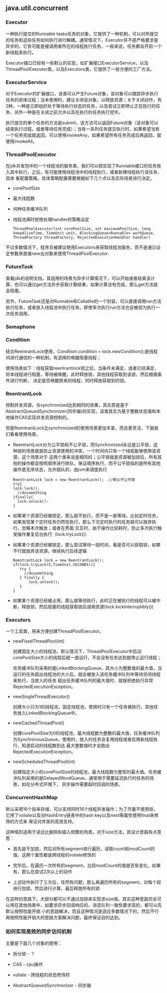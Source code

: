 ## java.util.concurrent

### Executor

 一种执行提交的Runnable tasks任务的对象，它提供了一种机制，可以对所提交的任务和这些任务如何执行进行解耦。通常情况下，Executor并不是严格要求是异步的，它有可能是被调用者所在的线程执行任务，一般来说，任务都会开启一个新线程来执行。

 Executor接口已经有一些默认的实现，如扩展接口ExecutorService，以及ThreadPoolExecutor类，以及Executors类，它提供了一些方便的工厂方法。


### ExecutorService

 对于Executor的扩展接口，该类可以产生Future对象，该对象可以跟踪异步执行任务的具体过程；当未使用时，建议关闭该对象，以释放资源；关于关闭动作，有2种，一种是立即组织处于等待执行状态的任务，以及尝试立即停止正在执行的任务，另外一种是在关闭之前允许以及在执行的任务执行完毕。

 执行提交的单个任务的方法是submit，该方法可以返回Future对象（该对象可以结束执行过程，或者等待任务完成）；当有一系列任务提交执行时，如果希望当有一个任务完成就返回，可以使用invokeAny，如果希望所有任务完成后再返回，就使用invokeAll。


### ThreadPoolExecutor

 在jdk并发包中的一个线程池的服务类，我们可以把实现了Runnable接口的任务放入其中执行，之后，有可能使用线程池中的线程执行，或者新建线程执行该任务，具体
 看配置策略。具体策略配置需要根据如下几个点以及实际场景进行决定。

  * corePoolSize
  * 最大线程数
  * 何种任务缓冲队列
  * 线程池满时拒绝处理handler的策略设定

        ThreadPoolExecutor(int corePoolSize, int maximumPoolSize, long keepAliveTime, TimeUnit unit, BlockingQueue<Runnable> workQueue, ThreadFactory threadFactory, RejectedExecutionHandler handler)

不过多数情况下，程序员被建议使用Executors来获取线程池服务，而不是通过设定参数来直接new出对象来使用ThreadPoolExecutor.


### FutureTask

 查看jdk的说明文档，其适用的场景为异步计算情况下，可以开始或者结束该计算，也可以通过get方法异步获取计算结果，如果计算没有完成，那么get方法就会阻塞。

 另外，FutureTask还是对Runnable和Callable的一个封装，可以直接调用run方法执行任务，或者放入线程池中执行任务。即使多次执行run方法也会被视为执行一次任务调用。


### Semaphone


### Condition

 结合ReentrantLock使用，Condition condition = lock.newCondition();是线程间进行通信的一种机制，有选择的唤醒阻塞线程；

 使用场景如下：线程获取reentrantlock锁之后，当条件未满足，或者已经满足，将本线程进行阻塞，等待被唤醒，此时释放锁，其他线程获取到该锁，然后根据条件进行判断，
 决定是否唤醒原来的线程，同时释放获取到的锁。


### ReentrantLock

 控制并发资源，与synchronized达到相同的效果。其实质是基于AbstractQueuedSynchronizer(同步器)的实现，该类其实为基于整数状态值和本地操作CAS实现并发资源控制的。

 但是ReentrantLock比synchronized的使用场景更加丰富，而且更灵活，下面我们看看使用场景。

  * ReentrantLock分为公平锁和不公平锁，而Synchronized永远是公平锁，这种锁的场景就是防止资源使用的冲突，一个时间内只有一个线程能够使用该资源，这个场景对于
  这两个类来说是相同的；公平锁就是资源被加锁后，所有其他的操作都会按照顺序进行排队，保证顺序执行，而不公平锁指的是所有其他操作是无序状态，允许插队的，由jvm来调度执行

        ReentrantLock lock = new ReentrantLock();  //默认不公平锁
        try{
        lock.lock();
          //dosomething
        }finally{
          lock.unlock():
        }

  * 如果某个资源已经被锁定，那么就不执行，而不是一直等待。比如定时任务，如果发现某个定时任务仍然在执行，那么下次定时执行的任务就可以放弃执行，忽略本次触发；或者在界面
  交互时，由于操作比较耗时，防止多次执行触发操作重复后台执行（lock.tryLock()）

  * 如果某个资源已经被锁定，那么尝试等待一段时间，看是否可以获取锁，如果不行就放弃该资源，继续执行后续逻辑

        ReentrantLock lock = new ReentrantLock();
        if(lock.tryLock(5,TimeUnit.SECONDS)){
           try {
             //dosomething
           } finally {
               lock.unlock();
           }
        }

  * 如果某个资源已经被占用，那么就等待执行，此时正在被执行的线程可以被中断，释放锁，然后阻塞的线程获取锁后调用资源(lock.lockInterruptibly())  


### Executors

 一个工具类，用来方便创建ThreadPoolExecutor。

  * newFixedThreadPool(int)

    创建固定大小的线程池，默认情况下，ThreadPoolExecutor中启动corePoolSize大小的线程后就一直运行，不会没有任务达到就停止运行线程；

    任务缓冲队列采用的是LinkedBlockingQueue，其大小为整数值的最大值，当运行的任务超出线程池的大小后，就会被放入该任务缓冲队列中等待空闲线程来执行，当放入的任务
    超出任务缓冲队列的最大值时，就报拒绝执行异常RejectedExecutionException。

  * newSingleThreadExecutor()

    创建大小只为1的线程池，固定线程池，使用时只有一个任务被执行，其他任务放入LinkedBlockingQueue中。

  * newCachedThreadPool()

    创建corePoolSize为0的线程池，最大线程数为整数的最大值，任务缓冲队列为SynchronousQueue，使用时，放入的任务会复用线程或者启用新线程执行，知道启动的线程数到达
    最大整数值时才会跑出RejectedExecutionException。

  * newScheduledThreadPool(int)

    创建指定大小的corePoolSize的线程池，最大线程数为整型的最大值。任务缓冲队列采用的是DelayedWordQueue。通常用于需要延迟执行的任务的场景，如在分布式环境下，
    异步操作需要超时回调的场景。


### ConcurrentHashMap

 默认采用16个段来存储，可以支持同时16个线程并发操作；为了尽量不使用锁，它用了voliate以及对HashEntry链表中的hash key以及next等属性使用final来修饰的方式来
 保证对并发的高效支持。

 这种情形适用于读远比删除和插入频繁的场景。对于size方法，其设计思路有点意思：

 * 首先是不加锁，然后对所有segment进行遍历，读取count和modCount的值，这两个属性都是跨线程的voliate修饰的

 * 完毕后，在遍历一次所有的segment，比较modCount的值是否有变化，如果有，那么在尝试2次以上的动作

 * 上述动作执行了三次后，任然有问题，那么再遍历所有的segment，对每个段进行加锁，然后进行计算，最后释放所有的锁

 在这样的思路下，大部分都可以不通过加锁来实现求size值。其实这种思路完全可以用在其他场景中，如要求异步回调响应的，消息队列一致性要求高的，都可以先默认按照性能开销
 小的思路解决，而且这种情况是适应多数情况下的，然后不行再按照性能开销大的思路方案解决问题，最终保证目的达到。


### 如何实现高效的同步访问机制

 主要是下面几个对象的使用：

 * 拆分锁 - ？

 * CAS - cpu操作

 * voliate - 跨线程的状态修饰符

 * AbstractQueuedSynchronizer - 同步器
